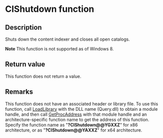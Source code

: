 # CIShutdown function

## Description

Shuts down the content indexer and closes all open catalogs.

**Note** This function is not supported as of Windows 8.

## Return value

This function does not return a value.

## Remarks

This function does not have an associated header or library file. To use this function, call [LoadLibrary](https://learn.microsoft.com/windows/desktop/api/libloaderapi/nf-libloaderapi-loadlibrarya) with the DLL name (Query.dll) to obtain a module handle, and then call [GetProcAddress](https://learn.microsoft.com/windows/desktop/api/libloaderapi/nf-libloaderapi-getprocaddress) with that module handle and an architecture-specific function name to get the address of this function. Specify the function name as "**?CIShutdown@@YGXXZ**" for x86 architecture, or as "**?CIShutdown@@YAXXZ**" for x64 architecture.